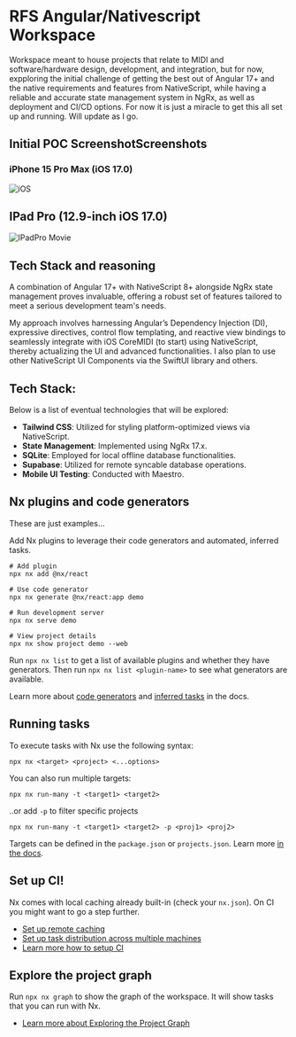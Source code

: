 # RFS Angular/Nativescript Workspace

Workspace meant to house projects that relate to MIDI and software/hardware design, development, and integration, but for now, expploring the initial challenge of getting the best out of Angular 17+ and the native requirements and features from NativeScript, while having a reliable and accurate state management system in NgRx, as well as deployment and CI/CD options. For now it is just a miracle to get this all set up and running. Will update as I go.

## Initial POC ScreenshotScreenshots

### iPhone 15 Pro Max (iOS 17.0)

![iOS](https://imgur.com/wOVR0Df.png)

## IPad Pro (12.9-inch iOS 17.0)

![IPadPro Movie](https://media.giphy.com/media/v1.Y2lkPTc5MGI3NjExdHhhcGs0aHNlaDk4bHM0MHR5a2RkNWdvMW05MTVudW12djlsdHduNyZlcD12MV9pbnRlcm5hbF9naWZfYnlfaWQmY3Q9Zw/SbkwatHLEh9ZqVIttt/giphy.gif)

## Tech Stack and reasoning

A combination of Angular 17+ with NativeScript 8+ alongside NgRx state management proves invaluable, offering a robust set of features tailored to meet a serious development team's needs.

My approach involves harnessing Angular’s Dependency Injection (DI), expressive directives, control flow templating, and reactive view bindings to seamlessly integrate with iOS CoreMIDI (to start) using NativeScript, thereby actualizing the UI and advanced functionalities. I also plan to use other NativeScript UI Components via the SwiftUI library and others.

## Tech Stack:

Below is a list of eventual technologies that will be explored:

- **Tailwind CSS**: Utilized for styling platform-optimized views via NativeScript.
- **State Management**: Implemented using NgRx 17.x.
- **SQLite**: Employed for local offline database functionalities.
- **Supabase**: Utilized for remote syncable database operations.
- **Mobile UI Testing**: Conducted with Maestro.

## Nx plugins and code generators

These are just examples...

Add Nx plugins to leverage their code generators and automated, inferred tasks.

```
# Add plugin
npx nx add @nx/react

# Use code generator
npx nx generate @nx/react:app demo

# Run development server
npx nx serve demo

# View project details
npx nx show project demo --web
```

Run `npx nx list` to get a list of available plugins and whether they have generators. Then run `npx nx list <plugin-name>` to see what generators are available.

Learn more about [code generators](https://nx.dev/features/generate-code) and [inferred tasks](https://nx.dev/concepts/inferred-tasks) in the docs.

## Running tasks

To execute tasks with Nx use the following syntax:

```
npx nx <target> <project> <...options>
```

You can also run multiple targets:

```
npx nx run-many -t <target1> <target2>
```

..or add `-p` to filter specific projects

```
npx nx run-many -t <target1> <target2> -p <proj1> <proj2>
```

Targets can be defined in the `package.json` or `projects.json`. Learn more [in the docs](https://nx.dev/features/run-tasks).

## Set up CI!

Nx comes with local caching already built-in (check your `nx.json`). On CI you might want to go a step further.

- [Set up remote caching](https://nx.dev/features/share-your-cache)
- [Set up task distribution across multiple machines](https://nx.dev/nx-cloud/features/distribute-task-execution)
- [Learn more how to setup CI](https://nx.dev/recipes/ci)

## Explore the project graph

Run `npx nx graph` to show the graph of the workspace.
It will show tasks that you can run with Nx.

- [Learn more about Exploring the Project Graph](https://nx.dev/core-features/explore-graph)
